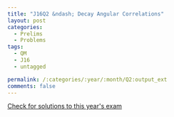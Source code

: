 ```yaml
---
title: "J16Q2 &ndash; Decay Angular Correlations"
layout: post
categories:
  - Prelims
  - Problems
tags:
  - QM
  - J16
  - untagged

permalink: /:categories/:year/:month/Q2:output_ext
comments: false
---
```

<object data="2016J2Q.pdf" type="application/pdf" width="100%" height="500"></object>
<div class="message"><a href='https://princetonprelim.com/prelim/34/'>Check for solutions to this year's exam</a></div>